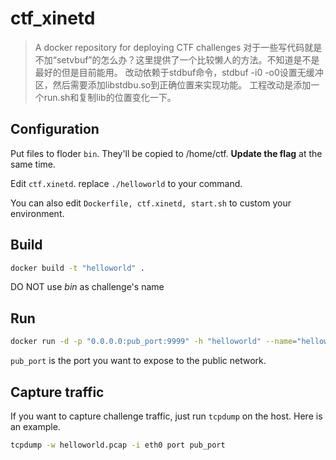 # ctf_xinetd

> A docker repository for deploying CTF challenges
> 对于一些写代码就是不加“setvbuf”的怎么办？这里提供了一个比较懒人的方法。不知道是不是最好的但是目前能用。
> 改动依赖于stdbuf命令，stdbuf -i0 -o0设置无缓冲区，然后需要添加libstdbu.so到正确位置来实现功能。
> 工程改动是添加一个run.sh和复制lib的位置变化一下。

## Configuration

Put files to floder `bin`. They'll be copied to /home/ctf. **Update the flag** at the same time.

Edit `ctf.xinetd`. replace `./helloworld` to your command.

You can also edit `Dockerfile, ctf.xinetd, start.sh` to custom your environment.

## Build

```bash
docker build -t "helloworld" .
```

DO NOT use *bin* as challenge's name

## Run

```bash
docker run -d -p "0.0.0.0:pub_port:9999" -h "helloworld" --name="helloworld" helloworld
```

`pub_port` is the port you want to expose to the public network.

## Capture traffic

If you want to capture challenge traffic, just run `tcpdump` on the host. Here is an example.

```bash
tcpdump -w helloworld.pcap -i eth0 port pub_port
```
